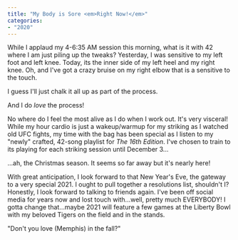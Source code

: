 ```yaml
---
title: "My Body is Sore <em>Right Now!</em>"
categories:
- "2020"
---
```


While I applaud my 4-6:35 AM session this morning, what is it with 42 where I am just piling up the tweaks?  Yesterday, I was sensitive to my left foot and left knee.  Today, its the inner side of my left heel and my right knee.  Oh, and I've got a crazy bruise on my right elbow that is a sensitive to the touch.

I guess I'll just chalk it all up as part of the process.

And I do *love* the process!

No where do I feel the most alive as I do when I work out.  It's very visceral!  While my hour cardio is just a wakeup/warmup for my striking as I watched old UFC fights, my time with the bag has been special as I listen to my "newly" crafted, 42-song playlist for *The 16th Edition*.  I've chosen to train to its playing for each striking session until December 3...

...ah, the Christmas season.  It seems so far away but it's nearly here!  

With great anticipation, I look forward to that New Year's Eve, the gateway to a very special 2021.  I ought to pull together a resolutions list, shouldn't I?  Honestly, I look forward to talking to friends again.  I've been off social media for years now and lost touch with...well, pretty much EVERYBODY!  I gotta change that...maybe 2021 will feature a few games at the Liberty Bowl with my beloved Tigers on the field and in the stands.

"Don't you love (Memphis) in the fall?"
